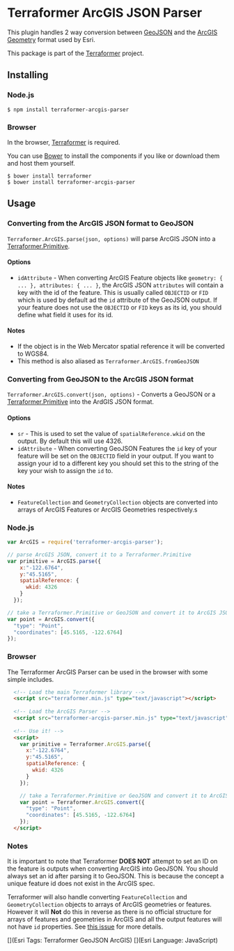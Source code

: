 # Terraformer ArcGIS JSON Parser

This plugin handles 2 way conversion between [GeoJSON](http://geojson.org/geojson-spec.html) and the [ArcGIS Geometry](http://help.arcgis.com/en/arcgisserver/10.0/apis/rest/geometry.html) format used by Esri.

This package is part of the [Terraformer](https://github.com/Esri/Terraformer) project.

## Installing

### Node.js

    $ npm install terraformer-arcgis-parser

### Browser

In the browser, [Terraformer](http://github.com/esri/terraformer) is required.

You can use [Bower](http://bower.io/) to install the components if you like or download them and host them yourself.

```
$ bower install terraformer
$ bower install terraformer-arcgis-parser
```

## Usage

### Converting from the ArcGIS JSON format to GeoJSON
`Terraformer.ArcGIS.parse(json, options)` will parse ArcGIS JSON into a [Terraformer.Primitive](). 

#### Options
* `idAttribute` - When converting ArcGIS Feature objects like `geometry: { ... }, attributes: { ... }`, the ArcGIS JSON `attributes` will contain a key with the id of the feature. This is usually called `OBJECTID` or `FID` which is used by default ad the `id` attribute of the GeoJSON output. If your feature does not use the `OBJECTID` or `FID` keys as its id, you should define what field it uses for its id.

#### Notes
* If the object is in the Web Mercator spatial reference it will be converted to WGS84.
* This method is also aliased as `Terraformer.ArcGIS.fromGeoJSON`

### Converting from GeoJSON to the ArcGIS JSON format
`Terraformer.ArcGIS.convert(json, options)` - Converts a GeoJSON or a [Terraformer.Primitive]() into the ArdGIS JSON format.

#### Options
* `sr` - This is used to set the value of `spatialReference.wkid` on the output. By default this will use 4326.
* `idAttribute` - When converting GeoJSON Features the `id` key of your feature will be set on the `OBJECTID` field in your output. If you want to assign your id to a different key you should set this to the string of the key your wish to assign the `id` to.

#### Notes
* `FeatureCollection` and `GeometryCollection` objects are converted into arrays of ArcGIS Features or ArcGIS Geometries respectively.s

### Node.js
```js
var ArcGIS = require('terraformer-arcgis-parser');

// parse ArcGIS JSON, convert it to a Terraformer.Primitive
var primitive = ArcGIS.parse({
    x:"-122.6764",
    y:"45.5165",
    spatialReference: {
      wkid: 4326
    }
  });

// take a Terraformer.Primitive or GeoJSON and convert it to ArcGIS JSON
var point = ArcGIS.convert({
  "type": "Point",
  "coordinates": [45.5165, -122.6764]
});
```

### Browser

The Terraformer ArcGIS Parser can be used in the browser with some simple includes.

```html
  <!-- Load the main Terraformer library -->
  <script src="terraformer.min.js" type="text/javascript"></script>
  
  <!-- Load the ArcGIS Parser -->
  <script src="terraformer-arcgis-parser.min.js" type="text/javascript"></script>
  
  <!-- Use it! -->
  <script>
    var primitive = Terraformer.ArcGIS.parse({
      x:"-122.6764",
      y:"45.5165",
      spatialReference: {
        wkid: 4326
      }
    });

    // take a Terraformer.Primitive or GeoJSON and convert it to ArcGIS JSON
    var point = Terraformer.ArcGIS.convert({
      "type": "Point",
      "coordinates": [45.5165, -122.6764]
    });
  </script>
  ```

### Notes

It is important to note that Terraformer **DOES NOT** attempt to set an ID on the feature is outputs when converting ArcGIS into GeoJSON. You should always set an id after parsing it to GeoJSON. This is because the concept a unique feature id does not exist in the ArcGIS spec.

Terraformer will also handle converting `FeatureCollection` and `GeometryCollection` objects to arrays of ArcGIS geometries or features. However it will **Not** do this in reverse as there is no official structure for arrays of features and geometries in ArcGIS and all the output features will not have `id` properties. See [this issue](https://github.com/Esri/Terraformer/issues/104) for more details.

[](Esri Tags: Terraformer GeoJSON ArcGIS)
[](Esri Language: JavaScript)
